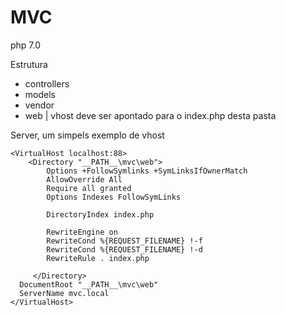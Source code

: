 # MVC

php 7.0

Estrutura

  - controllers
  - models
  - vendor
  - web | vhost deve ser apontado para o index.php desta pasta
  
  
Server, um simpels exemplo de vhost

```
<VirtualHost localhost:88>
    <Directory "__PATH__\mvc\web">
        Options +FollowSymlinks +SymLinksIfOwnerMatch
        AllowOverride All
        Require all granted
        Options Indexes FollowSymLinks

        DirectoryIndex index.php

        RewriteEngine on
        RewriteCond %{REQUEST_FILENAME} !-f
        RewriteCond %{REQUEST_FILENAME} !-d
        RewriteRule . index.php

     </Directory>
  DocumentRoot "__PATH__\mvc\web"
  ServerName mvc.local
</VirtualHost>
```